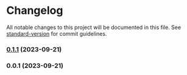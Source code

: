 # Changelog

All notable changes to this project will be documented in this file. See [standard-version](https://github.com/conventional-changelog/standard-version) for commit guidelines.

### [0.1.1](https://github.com/CousiGoico/AngularChangeLog/compare/v0.0.1...v0.1.1) (2023-09-21)

### 0.0.1 (2023-09-21)
